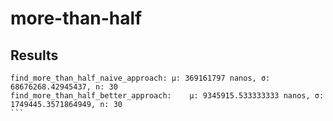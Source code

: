 # more-than-half

## Results
````
find_more_than_half_naive_approach:	μ: 369161797 nanos, σ: 68676268.42945437, n: 30
find_more_than_half_better_approach:	μ: 9345915.533333333 nanos, σ: 1749445.3571864949, n: 30
```
